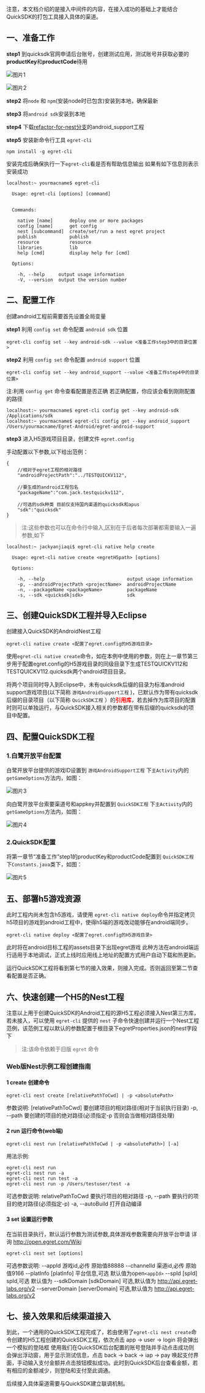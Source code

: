 
注意，本文档介绍的是接入中间件的内容，在接入成功的基础上才能结合QuickSDK的打包工具接入具体的渠道。

## 一、准备工作
**step1** 到quicksdk官网申请后台账号，创建测试应用，测试账号并获取必要的 **productKey**和**productCode**待用

![图片1](3.png)

![图片2](2.png)

**step2** 将`node` 和 `npm`(安装node时已包含)安装到本地，确保最新
	
**step3** 将`android sdk`安装到本地
	
**step4** 下载[refactor-for-nest分支](https://github.com/egret-labs/egret-android-support/tree/refactor-for-nest)的android_support工程

**step5** 安装新命令行工具 `egret-cli`

```
npm install -g egret-cli 
```
安装完成后确保执行一下`egret-cli`看是否有帮助信息输出
如果有如下信息则表示安装成功

```
localhost:~ yourmacname$ egret-cli

  Usage: egret-cli [options] [command]


  Commands:

    native [name]      deploy one or more packages
    config [name]      get config
    nest [subcommand]  create/set/run a nest egret project
    publish            publish
    resource           resource
    libraries          lib
    help [cmd]         display help for [cmd]

  Options:

    -h, --help     output usage information
    -V, --version  output the version number
```

## 二、配置工作

创建android工程前需要首先设置全局变量 

**step1** 利用 `config set` 命令配置 `android sdk` 位置

```		
egret-cli config set --key android-sdk --value <准备工作step3中的目录位置>
```
**step2** 利用 `config set` 命令配置 `android support` 位置

```
egret-cli config set --key android_support --value <准备工作step4中的目录位置>
```

注:利用 `config get` 命令查看配置是否正确
若正确配置，你应该会看到刚刚配置的路径

```
localhost:~ yourmacname$ egret-cli config get --key android-sdk
/Applications/sdk
localhost:~ yourmacname$ egret-cli config get --key android_support
/Users/yourmacname/Egret-Android/egret-android-support
```
**step3** 进入H5游戏项目目录，创建文件 `egret.config`

手动配置以下参数,以下给出范例：

```
{
	//相对于egret工程的相对路径
	"androidProjectPath":"../TESTQUICKV112",
	
	//要生成的android工程包名
	"packageName":"com.jack.testquickv112",
	
	//可选的sdk种类 目前仅支持国内渠道的quicksdk和apus
	"sdk":"quicksdk"
}
```
> 注:这些参数也可以在命令行中输入,区别在于后者每次部署都需要输入一遍参数,如下

```
localhost:~ jackyanjiaqi$ egret-cli native help create

  Usage: egret-cli native create <egretH5path> [options]

  Options:

    -h, --help                              output usage information
    -p, --androidProjectPath <projectName>  androidProjectName
    -n, --packageName <packageName>         packageName
    -s, --sdk <quicksdk|sdk>                sdk
```
## 三、创建QuickSDK工程并导入Eclipse
创建接入QuickSDK的AndroidNest工程

```
egret-cli native create <配置了egret.config的H5游戏目录>
```
使用`egret-cli native create`命令，如在本例中使用的参数，则在上一章节第三步用于配置egret.config的H5游戏目录的同级目录下生成TESTQUICKV112和TESTQUICKV112.quicksdk两个android项目目录。

将两个项目同时导入到Eclipse中，未有quicksdk后缀的目录为标准android support游戏项目(以下简称 `游戏AndroidSupport工程` )，已默认作为带有quicksdk后缀的目录项目（以下简称 `QuickSDK工程` ）的<b style="color:red">引用库</b>，若去掉作为库项目的配置时则可以单独运行，与QuickSDK接入相关的参数都在带有后缀的quicksdk的项目中配置。

## 四、配置QuickSDK工程

### 1.白鹭开放平台配置

白鹭开放平台提供的游戏ID设置到 `游戏AndroidSupport工程` 下`主Activity`内的`getGameOptions`方法内，如图：

![图片3](4.png)

向白鹭开放平台索要渠道号和appkey并配置到 `QuickSDK工程` 下`主Activity`内的`getGameOptions`方法内，如图：

![图片4](6.png)

### 2.QuickSDK配置

将第一章节“准备工作”step1的productKey和productCode配置到 `QuickSDK工程` 下`Constants.java`类下，如图：

![图片5](5.png)



## 五、部署h5游戏资源
此时工程内尚未包含h5游戏，请使用 `egret-cli native deploy`命令并指定拷贝h5项目的游戏到android工程中，使得h5端的游戏改动能够在android端同步。

```
egret-cli native deploy <配置了egret.config的H5游戏目录>
```
此时将在android目标工程的assets目录下出现egret游戏
此种方法在android端运行适用于本地调试，正式上线时应用线上地址的配置方式用户自动下载和热更新。

运行QuickSDK工程将看到第七节的接入效果，则接入完成。否则返回至第二节查看配置是否正确。

## 六、快速创建一个H5的Nest工程
注意以上用于创建QuickSDK的Android工程的源H5工程必须接入Nest第三方库，若未接入，可以使用 `egret-cli` 提供的 `nest` 子命令快速创建并运行一个Nest工程范例，该范例工程以默认的参数配置于根目录下egretProperties.json的nest字段下

> 注:该命令依赖于旧版 `egret` 命令

### Web版Nest示例工程创建指南

#### 1 create 创建命令

```
egret-cli nest create [relativePathToCwd] | -p <absolutePath>
```
参数说明:
    [relativePathToCwd]       要创建项目的相对路径(相对于当前执行目录)
    -p, --path <absolutePath> 要创建的项目的绝对路径(必须指定-p 否则会当做相对路径处理)

#### 2 run 运行命令(web端)

```
egret-cli nest run [relativePathToCwd | -p <absolutePath>] [-a]
```

用法示例:

```
egret-cli nest run
egret-cli nest run -a
egret-cli nest run test -a
egret-cli nest run -p /Users/testuser/test -a 
```

可选参数说明:
    relativePathToCwd         要执行项目的相对路径
    -p, --path <absolutePath> 要执行的项目的绝对路径(必须指定-p)
    -a, --autoBuild           打开自动编译

#### 3 set 设置运行参数

在当前目录执行，默认运行参数为测试参数,具体游戏参数需要向开放平台申请 详询 http://open.egret.com/Wiki

```
egret-cli nest set [options]
```
可选参数说明:
    --appId <appId>               游戏id,必传 原始值88888
    --channelId <channelId>       渠道id,必传 原始值9166
    --platInfo [platInfo]         平台信息,可选 默认值为open`<appId>`<channelId>
    --spId [spId]                 spId,可选 默认值为<channelId>
    --sdkDomain [sdkDomain]       可选,默认值为 http://api.egret-labs.org/v2
    --serverDomain [serverDomain] 可选,默认值为 http://api.egret-labs.org/v2

## 七、接入效果和后续渠道接入

到此，一个通用的QuickSDK工程完成了，若由使用了`egret-cli nest create`命令创建的H5工程创建的QuickSDK工程，依次点击 app -> user -> login 将会弹出一个模拟的登陆框 使用我们在QuickSDK后台配置的账号登陆并手动点击成功则会弹出浮动窗，用于显示测试信息，点击 back -> back -> iap -> pay 唤起支付界面，手动输入支付金额并点击按钮模拟成功。此时到QuickSDK后台查看金额，若有相应的金额减少，则登陆和支付至此调通。

后续接入具体渠道需要与QuickSDK建立联调机制。